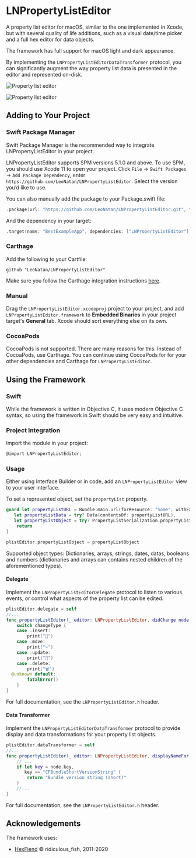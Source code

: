# LNPropertyListEditor

A property list editor for macOS, similar to the one implemented in Xcode, but with several quality of life additions, such as a visual date/time picker and a full hex editor for data objects.

The framework has full support for macOS light and dark appearance.

By implementing the `LNPropertyListEditorDataTransformer` protocol, you can significantly augment the way property list data is presented in the editor and represented on-disk.

![Property list editor](Supplements/Screenshot_1_Dark.png "Property list editor")

![Property list editor](Supplements/Screenshot_2_Dark.png "Property list editor")

## Adding to Your Project

### Swift Package Manager

Swift Package Manager is the recommended way to integrate LNPropertyListEditor in your project.

LNPropertyListEditor supports SPM versions 5.1.0 and above. To use SPM, you should use Xcode 11 to open your project. Click `File` -> `Swift Packages` -> `Add Package Dependency`, enter `https://github.com/LeoNatan/LNPropertyListEditor`. Select the version you’d like to use.

You can also manually add the package to your Package.swift file:

```swift
.package(url: "https://github.com/LeoNatan/LNPropertyListEditor.git", from: "1.0")
```

And the dependency in your target:

```swift
.target(name: "BestExampleApp", dependencies: ["LNPropertyListEditor"]),
```

### Carthage

Add the following to your Cartfile:

```github "LeoNatan/LNPropertyListEditor"```

Make sure you follow the Carthage integration instructions [here](https://github.com/Carthage/Carthage#if-youre-building-for-ios-tvos-or-watchos).

### Manual

Drag the `LNPropertyListEditor.xcodeproj` project to your project, and add `LNPropertyListEditor.framework` to **Embedded Binaries** in your project target's **General** tab. Xcode should sort everything else on its own.

### CocoaPods

CocoaPods is not supported. There are many reasons for this. Instead of CocoaPods, use Carthage. You can continue using CocoaPods for for your other dependencies and Carthage for `LNPropertyListEditor`.

## Using the Framework

### Swift

While the framework is written in Objective C, it uses modern Objective C syntax, so using the framework in Swift should be very easy and intuitive.

### Project Integration

Import the module in your project:

```objective-c
@import LNPropertyListEditor;
```

### Usage

Either using Interface Builder or in code, add an `LNPropertyListEditor` view to your user interface.

To set a represented object, set the `propertyList` property.

```swift
guard let propertyListURL = Bundle.main.url(forResource: "Some", withExtension: "plist"),
   let propertyListData = try? Data(contentsOf: propertyListURL),
   let propertyListObject = try? PropertyListSerialization.propertyList(from: propertyListData, options: [], format: nil) as? [String: AnyObject] else {
	return
}

plistEditor.propertyListObject = propertyListObject
```

Supported object types: Dictionaries, arrays, strings, dates, datas, booleans and numbers (dictionaries and arrays can contains nested children of the aforementioned types).

#### Delegate

Implement the `LNPropertyListEditorDelegate` protocol to listen to various events, or control what aspects of the property list can be edited.

```swift
plistEditor.delegate = self
//...
func propertyListEditor(_ editor: LNPropertyListEditor, didChange node: LNPropertyListNode, changeType: LNPropertyListNodeChangeType, previousKey: String?) {
	switch changeType {
	case .insert:
		print("🎉")
	case .move:
		print("➡️")
	case .update:
		print("🔄")
	case .delete:
		print("🗑")
  @unknown default:
		fatalError()
	}
}
```

For full documentation, see the `LNPropertyListEditor.h` header.

#### Data Transformer

Implement the `LNPropertyListEditorDataTransformer` protocol to provide display and data transformations for your property list objects.

```swift
plistEditor.dataTransformer = self
//...
func propertyListEditor(_ editor: LNPropertyListEditor, displayNameFor node: LNPropertyListNode) -> String? {
	// ...
	if let key = node.key,
	   key == "CFBundleShortVersionString" {
		return "Bundle version string (short)"
	}
	//...
}
```

For full documentation, see the `LNPropertyListEditor.h` header.

## Acknowledgements

The framework uses:

* [HexFiend](https://github.com/HexFiend/HexFiend) © ridiculous_fish, 2011-2020

